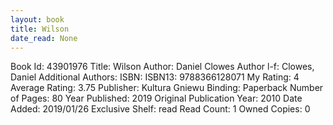 ```yaml
---
layout: book
title: Wilson
date_read: None
---
```


Book Id: 43901976
Title: Wilson
Author: Daniel Clowes
Author l-f: Clowes, Daniel
Additional Authors: 
ISBN: 
ISBN13: 9788366128071
My Rating: 4
Average Rating: 3.75
Publisher: Kultura Gniewu
Binding: Paperback
Number of Pages: 80
Year Published: 2019
Original Publication Year: 2010
Date Added: 2019/01/26
Exclusive Shelf: read
Read Count: 1
Owned Copies: 0

